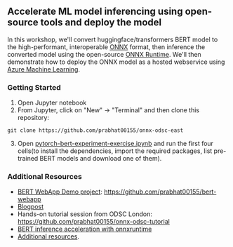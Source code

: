 ## Accelerate ML model inferencing using open-source tools and deploy the model

In this workshop, we'll convert huggingface/transformers BERT model to the
high-performant, interoperable [ONNX](https://github.com/onnx/onnx) format,
then inference the converted model using the open-source [ONNX Runtime](https://github.com/microsoft/onnxruntime).
We'll then demonstrate how to deploy the ONNX model as a hosted webservice
using [Azure Machine Learning](https://azure.microsoft.com/en-us/services/machine-learning/).

### Getting Started
1) Open Jupyter notebook
2) From Jupyter, click on "New" -> "Terminal" and then clone this repository:
```
git clone https://github.com/prabhat00155/onnx-odsc-east
```
3) Open [pytorch-bert-experiment-exercise.ipynb](https://github.com/prabhat00155/onnx-odsc-east/blob/master/pytorch-bert-experiment-exercise.ipynb)
and run the first four cells(to install the dependencies, import the required
packages, list pre-trained BERT models and download one of them).

### Additional Resources
- [BERT WebApp Demo project](https://github.com/prabhat00155/bert-webapp): https://github.com/prabhat00155/bert-webapp
- [Blogpost](https://opendatascience.com/tutorial-accelerate-and-productionize-ml-model-inferencing-using-open-source-tools/)
- Hands-on tutorial session from ODSC London: https://github.com/prabhat00155/onnx-odsc-tutorial
- [BERT inference acceleration with
  onnxruntime](https://cloudblogs.microsoft.com/opensource/2020/01/21/microsoft-onnx-open-source-optimizations-transformer-inference-gpu-cpu/)
- [Additional
  resources](https://github.com/prabhat00155/onnx-odsc-tutorial/blob/master/additional-resources.md).

